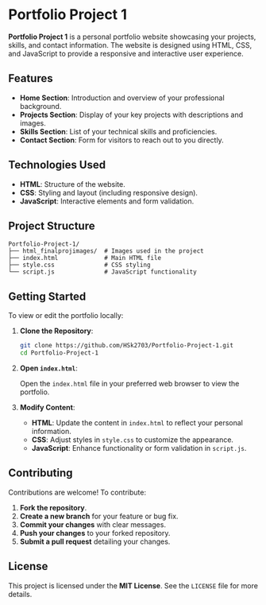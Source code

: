 # Portfolio Project 1

**Portfolio Project 1** is a personal portfolio website showcasing your projects, skills, and contact information. The website is designed using HTML, CSS, and JavaScript to provide a responsive and interactive user experience.

## Features

- **Home Section**: Introduction and overview of your professional background.
- **Projects Section**: Display of your key projects with descriptions and images.
- **Skills Section**: List of your technical skills and proficiencies.
- **Contact Section**: Form for visitors to reach out to you directly.

## Technologies Used

- **HTML**: Structure of the website.
- **CSS**: Styling and layout (including responsive design).
- **JavaScript**: Interactive elements and form validation.

## Project Structure

```
Portfolio-Project-1/
├── html_finalprojimages/  # Images used in the project
├── index.html             # Main HTML file
├── style.css              # CSS styling
└── script.js              # JavaScript functionality
```

## Getting Started

To view or edit the portfolio locally:

1. **Clone the Repository**:

   ```bash
   git clone https://github.com/HSk2703/Portfolio-Project-1.git
   cd Portfolio-Project-1
   ```

2. **Open `index.html`**:

   Open the `index.html` file in your preferred web browser to view the portfolio.

3. **Modify Content**:

   - **HTML**: Update the content in `index.html` to reflect your personal information.
   - **CSS**: Adjust styles in `style.css` to customize the appearance.
   - **JavaScript**: Enhance functionality or form validation in `script.js`.

## Contributing

Contributions are welcome! To contribute:

1. **Fork the repository**.
2. **Create a new branch** for your feature or bug fix.
3. **Commit your changes** with clear messages.
4. **Push your changes** to your forked repository.
5. **Submit a pull request** detailing your changes.

## License

This project is licensed under the **MIT License**. See the `LICENSE` file for more details.

